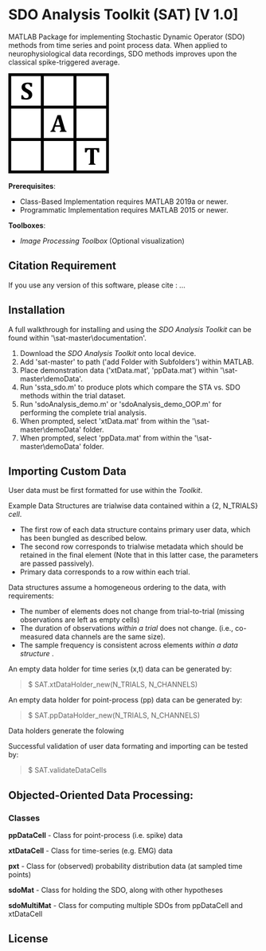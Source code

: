 # SDO Analysis Toolkit (SAT) [V 1.0]
MATLAB Package for implementing Stochastic Dynamic Operator (SDO) methods from time series and point process data. When applied to neurophysiological data recordings, 
SDO methods improves upon the classical spike-triggered average. 

![SDO_Logo](https://github.com/GiszterLab/SdoAnalysisToolkit/blob/main/SAT_Logo.png)



__Prerequisites__: 

- Class-Based Implementation requires MATLAB 2019a or newer.
- Programmatic Implementation requires MATLAB 2015 or newer. 

__Toolboxes__: 
- <em>Image Processing Toolbox </em> (Optional visualization)

## Citation Requirement
If you use any version of this software, please cite : ... 

## Installation

A full walkthrough for installing and using the <em> SDO Analysis Toolkit </em> can be found within '\sat-master\documentation'.

1. Download the <em> SDO Analysis Toolkit </em> onto local device. 
2. Add 'sat-master' to path ('add Folder with Subfolders') within MATLAB. 
3. Place demonstration data ('xtData.mat', 'ppData.mat') within '\sat-master\demoData\'. 
4. Run 'ssta_sdo.m' to produce plots which compare the STA vs. SDO methods within the trial dataset. 
5. Run 'sdoAnalysis_demo.m' or 'sdoAnalysis_demo_OOP.m' for performing the complete trial analysis. 
  1. When prompted, select 'xtData.mat' from within the '\sat-master\demoData\' folder. 
  2. When prompted, select 'ppData.mat' from within the '\sat-master\demoData\' folder. 

## Importing Custom Data

User data must be first formatted for use within the <em>Toolkit</em>. 

Example Data Structures are trialwise data contained within a {2, N_TRIALS} <em>cell</em>. 
- The first row of each data structure contains primary user data, which has been bungled as described below. 
- The second row corresponds to trialwise metadata which should be retained in the final element (Note that in this latter case, the parameters are passed passively). 
- Primary data corresponds to a row within each trial. 

Data structures assume a homogeneous ordering to the data, with requirements: 
- The number of elements does not change from trial-to-trial (missing observations are left as empty cells)
- The duration of observations <em> within a trial </em> does not change. (i.e., co-measured data channels are the same size). 
- The sample frequency is consistent across elements <em> within a data structure </em>. 

An empty data holder for time series (x,t) data can be generated by: 
> $ SAT.xtDataHolder_new(N_TRIALS, N_CHANNELS)

An empty data holder for point-process (pp) data can be generated by: 
> $ SAT.ppDataHolder_new(N_TRIALS, N_CHANNELS)

Data holders generate the folowing 

Successful validation of user data formating and importing can be tested by: 
> $ SAT.validateDataCells


## Objected-Oriented Data Processing:

### Classes

**ppDataCell** 	- Class for point-process (i.e. spike) data

**xtDataCell**	- Class for time-series (e.g. EMG) data 

**pxt** 		    - Class for (observed) probability distribution data (at sampled time points)

**sdoMat**  	  - Class for holding the SDO, along with other hypotheses

**sdoMultiMat** - Class for computing multiple SDOs from ppDataCell and xtDataCell

## License
